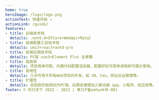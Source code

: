 ```yaml
---
home: true
heroImage: /logo/logo.png
actionText: 快速开始 →
actionLink: /guide/
features:
- title: 后端技术栈
  details: .net6.0+EFCore+WebApi+MySql
- title: 前端配置工具技术栈
  details: umi3+react+antd-pro
- title: 前端应用技术栈
  details: PC端 vue3+Element Plus 全家桶  
- title: 高效率
  details: 项目简单可配，内置代码配置渲染器，配置好后可简单调用即可展示使用。
- title: 易用性
  details: 几乎可用于所有Web项目的开发，如 OA、Cms，网址后台管理等。
- title: 扩展性
  details: 目前刚开始规划为PC端，后期会慢慢加入移动端 app、小程序、轻应用等。  
footer: © 珩行天下 2022 - 2022 | 粤ICP备aehyok号-001
---
```

